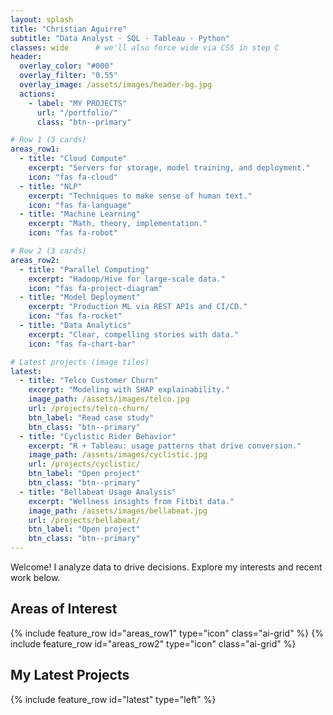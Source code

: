 ```yaml
---
layout: splash
title: "Christian Aguirre"
subtitle: "Data Analyst · SQL · Tableau · Python"
classes: wide      # we'll also force wide via CSS in step C
header:
  overlay_color: "#000"
  overlay_filter: "0.55"
  overlay_image: /assets/images/header-bg.jpg
  actions:
    - label: "MY PROJECTS"
      url: "/portfolio/"
      class: "btn--primary"

# Row 1 (3 cards)
areas_row1:
  - title: "Cloud Compute"
    excerpt: "Servers for storage, model training, and deployment."
    icon: "fas fa-cloud"
  - title: "NLP"
    excerpt: "Techniques to make sense of human text."
    icon: "fas fa-language"
  - title: "Machine Learning"
    excerpt: "Math, theory, implementation."
    icon: "fas fa-robot"

# Row 2 (3 cards)
areas_row2:
  - title: "Parallel Computing"
    excerpt: "Hadoop/Hive for large-scale data."
    icon: "fas fa-project-diagram"
  - title: "Model Deployment"
    excerpt: "Production ML via REST APIs and CI/CD."
    icon: "fas fa-rocket"
  - title: "Data Analytics"
    excerpt: "Clear, compelling stories with data."
    icon: "fas fa-chart-bar"

# Latest projects (image tiles)
latest:
  - title: "Telco Customer Churn"
    excerpt: "Modeling with SHAP explainability."
    image_path: /assets/images/telco.jpg
    url: /projects/telco-churn/
    btn_label: "Read case study"
    btn_class: "btn--primary"
  - title: "Cyclistic Rider Behavior"
    excerpt: "R + Tableau: usage patterns that drive conversion."
    image_path: /assets/images/cyclistic.jpg
    url: /projects/cyclistic/
    btn_label: "Open project"
    btn_class: "btn--primary"
  - title: "Bellabeat Usage Analysis"
    excerpt: "Wellness insights from Fitbit data."
    image_path: /assets/images/bellabeat.jpg
    url: /projects/bellabeat/
    btn_label: "Open project"
    btn_class: "btn--primary"
---
```


Welcome! I analyze data to drive decisions. Explore my interests and recent work below.

## Areas of Interest
{% include feature_row id="areas_row1" type="icon" class="ai-grid" %}
{% include feature_row id="areas_row2" type="icon" class="ai-grid" %}

## My Latest Projects
{% include feature_row id="latest" type="left" %}
